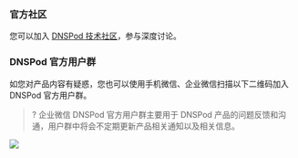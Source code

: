 ### 官方社区
您可以加入 [DNSPod 技术社区](https://dnspod.chat/)，参与深度讨论。

### DNSPod 官方用户群[](id:DNSPod)
如您对产品内容有疑惑，您也可以使用手机微信、企业微信扫描以下二维码加入 DNSPod 官方用户群。
>? 企业微信 DNSPod 官方用户群主要用于 DNSPod 产品的问题反馈和沟通，用户群中将会不定期更新产品相关通知以及相关信息。
>
![](https://main.qcloudimg.com/raw/82a6578f50d92355c6323833a1942277.jpg)



